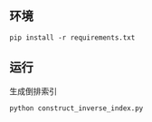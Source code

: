 ## 环境

```
pip install -r requirements.txt
```



## 运行

生成倒排索引

```
python construct_inverse_index.py
```

